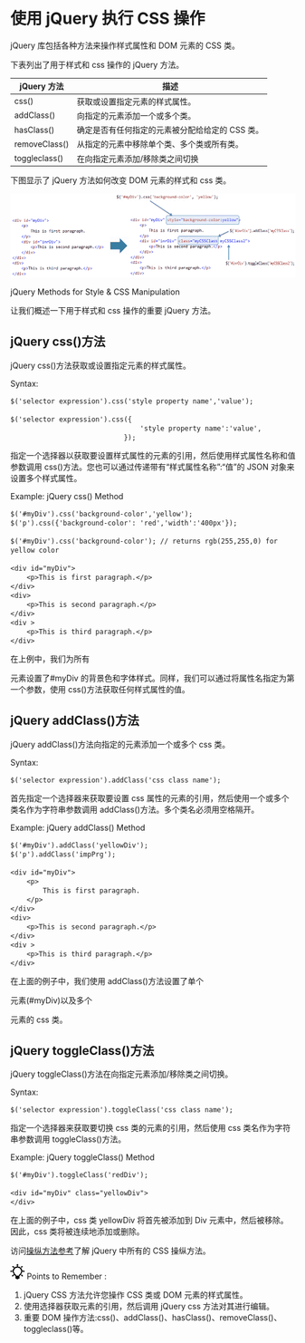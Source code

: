 # 使用 jQuery 执行 CSS 操作



jQuery 库包括各种方法来操作样式属性和 DOM 元素的 CSS 类。

下表列出了用于样式和 css 操作的 jQuery 方法。

| jQuery 方法 | 描述 |
| --- | --- |
| css() | 获取或设置指定元素的样式属性。 |
| addClass() | 向指定的元素添加一个或多个类。 |
| hasClass() | 确定是否有任何指定的元素被分配给给定的 CSS 类。 |
| removeClass() | 从指定的元素中移除单个类、多个类或所有类。 |
| toggleclass() | 在向指定元素添加/移除类之间切换 |

下图显示了 jQuery 方法如何改变 DOM 元素的样式和 css 类。

[![](img/c45192dd34adaf0334bee3715d414fa9.png)](../../Content/images/jquery/jq-css-manipulation.png)

jQuery Methods for Style & CSS Manipulation



让我们概述一下用于样式和 css 操作的重要 jQuery 方法。

## jQuery css()方法

jQuery css()方法获取或设置指定元素的样式属性。

Syntax:

```
$('selector expression').css('style property name','value');

$('selector expression').css({
                                'style property name':'value',
                            });

```

指定一个选择器以获取要设置样式属性的元素的引用，然后使用样式属性名称和值参数调用 css()方法。您也可以通过传递带有“样式属性名称”:“值”的 JSON 对象来设置多个样式属性。

Example: jQuery css() Method

```
$('#myDiv').css('background-color','yellow');
$('p').css({'background-color': 'red','width':'400px'});

$('#myDiv').css('background-color'); // returns rgb(255,255,0) for yellow color

<div id="myDiv">
    <p>This is first paragraph.</p>
</div>
<div>
    <p>This is second paragraph.</p>
</div>
<div >
    <p>This is third paragraph.</p>
</div>
```

在上例中，我们为所有

元素设置了#myDiv 的背景色和字体样式。同样，我们可以通过将属性名指定为第一个参数，使用 css()方法获取任何样式属性的值。

## jQuery addClass()方法

jQuery addClass()方法向指定的元素添加一个或多个 css 类。

Syntax:

```
$('selector expression').addClass('css class name');

```

首先指定一个选择器来获取要设置 css 属性的元素的引用，然后使用一个或多个类名作为字符串参数调用 addClass()方法。多个类名必须用空格隔开。

Example: jQuery addClass() Method

```
$('#myDiv').addClass('yellowDiv');
$('p').addClass('impPrg');

<div id="myDiv">
    <p>
        This is first paragraph.
    </p>
</div>
<div>
    <p>This is second paragraph.</p>
</div>
<div >
    <p>This is third paragraph.</p>
</div>
```

在上面的例子中，我们使用 addClass()方法设置了单个

元素(#myDiv)以及多个

元素的 css 类。

## jQuery toggleClass()方法

jQuery toggleClass()方法在向指定元素添加/移除类之间切换。

Syntax:

```
$('selector expression').toggleClass('css class name');
```

指定一个选择器来获取要切换 css 类的元素的引用，然后使用 css 类名作为字符串参数调用 toggleClass()方法。

Example: jQuery toggleClass() Method

```
$('#myDiv').toggleClass('redDiv');

<div id="myDiv" class="yellowDiv">
</div>
```

在上面的例子中，css 类 yellowDiv 将首先被添加到 Div 元素中，然后被移除。因此，css 类将被连续地添加或删除。

访问[操纵方法参考](/jquery/jquery-dom-methods-reference)了解 jQuery 中所有的 CSS 操纵方法。

![](img/85db52f5404f0c468e1b194aa487d6a1.png)  Points to Remember :

1.  jQuery CSS 方法允许您操作 CSS 类或 DOM 元素的样式属性。
2.  使用选择器获取元素的引用，然后调用 jQuery css 方法对其进行编辑。
3.  重要 DOM 操作方法:css()、addClass()、hasClass()、removeClass()、toggleclass()等。